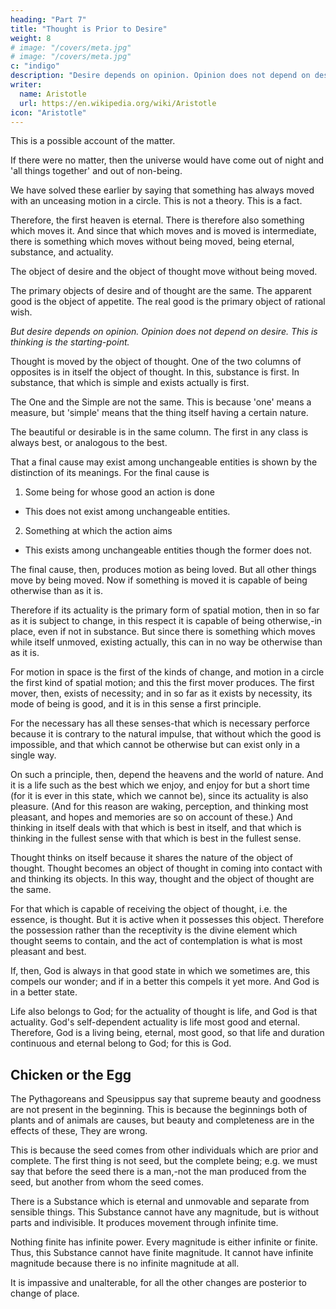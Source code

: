 ```yaml
---
heading: "Part 7"
title: "Thought is Prior to Desire"
weight: 8
# image: "/covers/meta.jpg"
# image: "/covers/meta.jpg"
c: "indigo"
description: "Desire depends on opinion. Opinion does not depend on desire. This is thinking is the starting-point"
writer:
  name: Aristotle 
  url: https://en.wikipedia.org/wiki/Aristotle
icon: "Aristotle"
---
```




This is a possible account of the matter.

If there were no matter, then the universe would have come out of night and 'all things together' and out of non-being. 

We have solved these earlier by saying that something has always moved with an unceasing motion in a circle. This is not a theory. This is a fact. 

Therefore, the first heaven is eternal. There is therefore also something which moves it. And since that which moves and is moved is intermediate, there is something which moves without being moved, being eternal, substance, and actuality. 

The object of desire and the object of thought move without being moved. 

The primary objects of desire and of thought are the same. The apparent good is the object of appetite. The real good is the primary object of rational wish. 

*But desire depends on opinion. Opinion does not depend on desire. This is thinking is the starting-point.* 

Thought is moved by the object of thought. One of the two columns of opposites is in itself the object of thought. In this, substance is first. In substance, that which is simple and exists actually is first. 

The One and the Simple are not the same. This is because 'one' means a measure, but 'simple' means that the thing itself having a certain nature. 

The beautiful or desirable is in the same column. The first in any class is always best, or analogous to the best.

That a final cause may exist among unchangeable entities is shown by the distinction of its meanings. For the final cause is

1. Some being for whose good an action is done
 - This does not exist among unchangeable entities. 
2. Something at which the action aims
  - This exists among unchangeable entities though the former does not. 

The final cause, then, produces motion as being loved. But all other things move by being moved. Now if something is moved it is capable of being otherwise than as it is. 

Therefore if its actuality is the primary form of spatial motion, then in so far as it is subject to change, in this respect it is capable of being otherwise,-in place, even if not in substance. But since there is something which moves while itself unmoved, existing actually, this can in no way be otherwise than as it is. 

For motion in space is the first of the kinds of change, and motion in a circle the first kind of spatial motion; and this the first mover produces. The first mover, then, exists of necessity; and in so far as it exists by necessity, its mode of being is good, and it is in this sense a first principle. 

For the necessary has all these senses-that which is necessary perforce because it is contrary to the natural impulse, that without which the good is impossible, and that which cannot be otherwise but can exist only in a single way.

On such a principle, then, depend the heavens and the world of nature. And it is a life such as the best which we enjoy, and enjoy for but a short time (for it is ever in this state, which we cannot be), since its actuality is also pleasure. (And for this reason are waking, perception, and thinking most pleasant, and hopes and memories are so on account of these.) And thinking in itself deals with that which is best in itself, and that which is thinking in the fullest sense with that which is best in the fullest sense. 

Thought thinks on itself because it shares the nature of the object of thought. Thought becomes an object of thought in coming into contact with and thinking its objects. In this way, thought and the object of thought are the same. 

For that which is capable of receiving the object of thought, i.e. the essence, is thought. But it is active when it possesses this object. Therefore the possession rather than the receptivity is the divine element which thought seems to contain, and the act of contemplation is what is most pleasant and best. 

If, then, God is always in that good state in which we sometimes are, this compels our wonder; and if in a better this compels it yet more. And God is in a better state. 

Life also belongs to God; for the actuality of thought is life, and God is that actuality. God's self-dependent actuality is life most good and eternal. Therefore, God is a living being, eternal, most good, so that life and duration continuous and eternal belong to God; for this is God.


## Chicken or the Egg

The Pythagoreans and Speusippus say that supreme beauty and goodness are not present in the beginning. This is because the beginnings both of plants and of animals are causes, but beauty and completeness are in the effects of these, They are wrong. 

This is because the seed comes from other individuals which are prior and complete. The first thing is not seed, but the complete being; e.g. we must say that before the seed there is a man,-not the man produced from the seed, but another from whom the seed comes.

There is a Substance which is eternal and unmovable and separate from sensible things. This Substance cannot have any magnitude, but is without parts and indivisible. It produces movement through infinite time. 

Nothing finite has infinite power. Every magnitude is either infinite or finite. Thus, this Substance cannot have finite magnitude. It cannot have infinite magnitude because there is no infinite magnitude at all. 

It is impassive and unalterable, for all the other changes are posterior to change of place.


